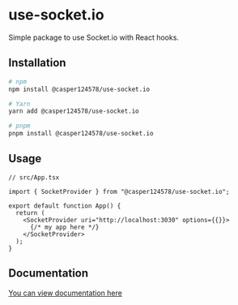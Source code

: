 # use-socket.io

Simple package to use Socket.io with React hooks.

## Installation

```bash
# npm
npm install @casper124578/use-socket.io

# Yarn
yarn add @casper124578/use-socket.io

# pnpm
pnpm install @casper124578/use-socket.io
```

## Usage

```tsx
// src/App.tsx

import { SocketProvider } from "@casper124578/use-socket.io";

export default function App() {
  return (
    <SocketProvider uri="http://localhost:3030" options={{}}>
      {/* my app here */}
    </SocketProvider>
  );
}
```

## Documentation

[You can view documentation here](https://github.com/Dev-CasperTheGhost/use-socket.io/blob/main/docs/README.md)
